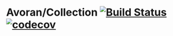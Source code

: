 # Avoran/Collection [![Build Status](https://travis-ci.org/Avoran/Collection.svg?branch=master)](https://travis-ci.org/Avoran/Collection.svg?branch=master)[![codecov](https://codecov.io/gh/Avoran/Collection/branch/master/graph/badge.svg)](https://codecov.io/gh/Avoran/Collection)
